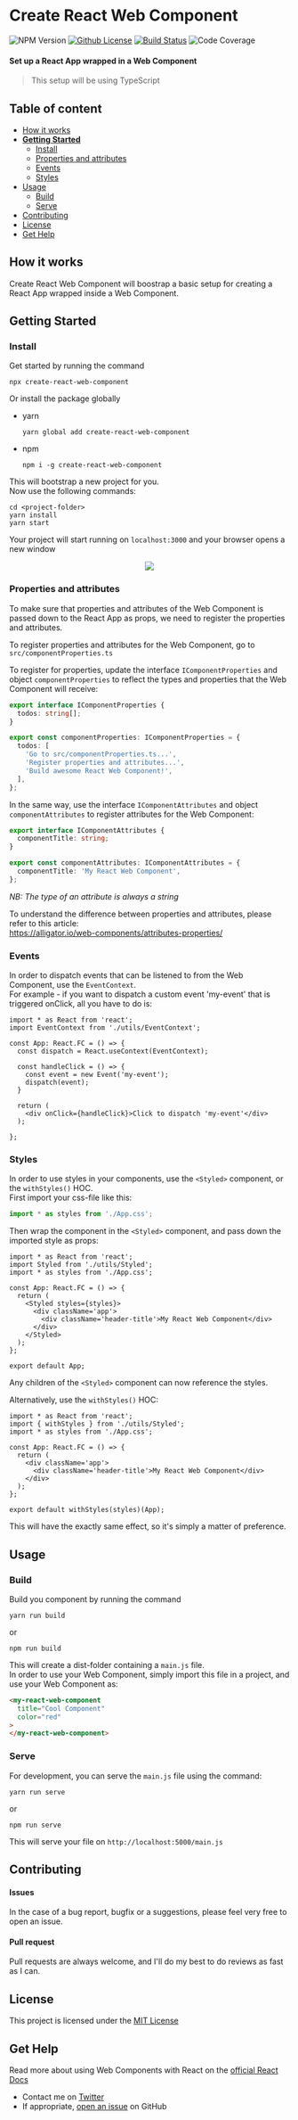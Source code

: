 # Create React Web Component
![NPM Version](https://img.shields.io/npm/v/create-react-web-component.svg)
[![Github License](https://img.shields.io/github/license/Silind/create-react-web-component)](https://github.com/Silind/create-react-web-component/blob/master/LICENSE)
[![Build Status](https://api.travis-ci.com/Silind/create-react-web-component.svg?branch=master)](https://travis-ci.com/Silind/create-react-web-component)
![Code Coverage](https://img.shields.io/codecov/c/github/Silind/create-react-web-component)

#### Set up a React App wrapped in a Web Component
> This setup will be using TypeScript

## Table of content

- [How it works](#how-it-works)
- [**Getting Started**](#getting-started)
  - [Install](#install)
  - [Properties and attributes](##properties-and-attributes)
  - [Events](#events)
  - [Styles](#styles)
- [Usage](#usage)
  - [Build](#build)
  - [Serve](#serve)
- [Contributing](#contributing)
- [License](#license)
- [Get Help](#get-help)

## How it works
Create React Web Component will boostrap a basic setup for creating a React App wrapped inside a Web Component. 

## Getting Started

### Install
Get started by running the command
```console
npx create-react-web-component
```
Or install the package globally

- yarn
  ```console
  yarn global add create-react-web-component
  ```

- npm
  ```console
  npm i -g create-react-web-component
  ```

This will bootstrap a new project for you.  
Now use the following commands:
```console
cd <project-folder>
yarn install
yarn start
```
Your project will start running on `localhost:3000` and your browser opens a new window  

<p align="center">
<img src="https://silind-s3.s3.eu-west-2.amazonaws.com/icons-and-misc/create-react-web-component.png" />
</p>

### Properties and attributes
To make sure that properties and attributes of the Web Component is passed down to the React App as props, we need to register the properties and attributes.

To register properties and attributes for the Web Component, go to `src/componentProperties.ts`  

To register for properties, update the interface `IComponentProperties` and object `componentProperties` to reflect the types and properties that the Web Component will receive:  
```TypeScript
export interface IComponentProperties {
  todos: string[];
}

export const componentProperties: IComponentProperties = {
  todos: [
    'Go to src/componentProperties.ts...',
    'Register properties and attributes...',
    'Build awesome React Web Component!',
  ],
};
```

In the same way, use the interface `IComponentAttributes` and object `componentAttributes` to register attributes for the Web Component:  
```TypeScript
export interface IComponentAttributes {
  componentTitle: string;
}

export const componentAttributes: IComponentAttributes = {
  componentTitle: 'My React Web Component',
};
```
*NB: The type of an attribute is always a string*  

To understand the difference between properties and attributes,
please refer to this article:  
https://alligator.io/web-components/attributes-properties/

### Events
In order to dispatch events that can be listened to from the Web Component, use the `EventContext`.  
For example - if you want to dispatch a custom event 'my-event' that is triggered onClick, all you have to do is:  
```JSX
import * as React from 'react';
import EventContext from './utils/EventContext';

const App: React.FC = () => {
  const dispatch = React.useContext(EventContext);

  const handleClick = () => {
    const event = new Event('my-event');
    dispatch(event);
  }

  return (
    <div onClick={handleClick}>Click to dispatch 'my-event'</div>
  );

};
```

### Styles
In order to use styles in your components, use the `<Styled>` component, or the `withStyles()` HOC.  
First import your css-file like this:
```TypeScript
import * as styles from './App.css';
```

Then wrap the component in the `<Styled>` component, and pass down the imported style as props:  
```JSX
import * as React from 'react';
import Styled from './utils/Styled';
import * as styles from './App.css';

const App: React.FC = () => {
  return (
    <Styled styles={styles}>
      <div className='app'>
        <div className='header-title'>My React Web Component</div>
      </div>
    </Styled>
  );
};

export default App;
```
Any children of the `<Styled>` component can now reference the styles.
  
Alternatively, use the `withStyles()` HOC:  
```JSX
import * as React from 'react';
import { withStyles } from './utils/Styled';
import * as styles from './App.css';

const App: React.FC = () => {
  return (
    <div className='app'>
      <div className='header-title'>My React Web Component</div>
    </div>
  );
};

export default withStyles(styles)(App);
```
This will have the exactly same effect, so it's simply a matter of preference.

## Usage
### Build
Build you component by running the command
```console
yarn run build
```
or 
```console
npm run build
```

This will create a dist-folder containing a `main.js` file.  
In order to use your Web Component, simply import this file in a project, and use your Web Component as:
```html
<my-react-web-component 
  title="Cool Component" 
  color="red"
>
</my-react-web-component>
```

### Serve
For development, you can serve the `main.js` file using the command:
```console
yarn run serve
```
or
```console
npm run serve
```
This will serve your file on `http://localhost:5000/main.js`

## Contributing

#### Issues
In the case of a bug report, bugfix or a suggestions, please feel very free to open an issue.

#### Pull request
Pull requests are always welcome, and I'll do my best to do reviews as fast as I can.

## License

This project is licensed under the [MIT License](https://github.com/Silind/create-react-web-component/blob/master/LICENSE)

## Get Help
Read more about using Web Components with React on the [official React Docs](https://reactjs.org/docs/web-components.html)  

- Contact me on [Twitter](https://twitter.com/silindsoftware)
- If appropriate, [open an issue](https://github.com/Silind/create-react-web-component/issues/new) on GitHub